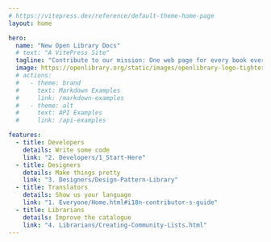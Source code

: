 ```yaml
---
# https://vitepress.dev/reference/default-theme-home-page
layout: home

hero:
  name: "New Open Library Docs"
  # text: "A VitePress Site"
  tagline: "Contribute to our mission: One web page for every book ever published."
  image: https://openlibrary.org/static/images/openlibrary-logo-tighter.svg
  # actions:
  #   - theme: brand
  #     text: Markdown Examples
  #     link: /markdown-examples
  #   - theme: alt
  #     text: API Examples
  #     link: /api-examples

features:
  - title: Developers
    details: Write some code
    link: "2. Developers/1_Start-Here"
  - title: Designers
    details: Make things pretty
    link: "3. Designers/Design-Pattern-Library"
  - title: Translators
    details: Show us your language
    link: "1. Everyone/Home.html#i18n-contributor-s-guide"
  - title: Librarians
    details: Improve the catalogue
    link: "4. Librarians/Creating-Community-Lists.html"
---
```

